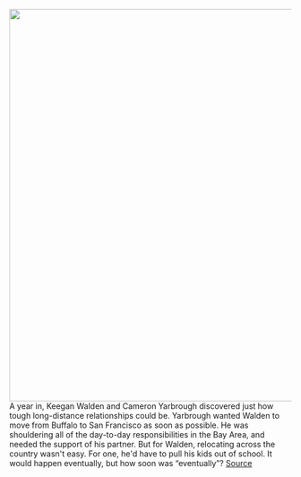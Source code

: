 <img src='https://cdn.vox-cdn.com/thumbor/8bIrWq-kKoficl64Peh8c4ftm3o=/0x0:2040x1360/1200x800/filters:focal(857x517:1183x843)/cdn.vox-cdn.com/uploads/chorus_image/image/66518405/acastro_200317_3942_techMarraigeCounseling_0003.0.jpg' width='700px' /><br/>
A year in, Keegan Walden and Cameron Yarbrough discovered just how tough long-distance relationships could be. Yarbrough wanted Walden to move from Buffalo to San Francisco as soon as possible. He was shouldering all of the day-to-day responsibilities in the Bay Area, and needed the support of his partner. But for Walden, relocating across the country wasn't easy. For one, he'd have to pull his kids out of school. It would happen eventually, but how soon was “eventually”?
<a href='https://www.theverge.com/2020/3/18/21183555/co-founder-therapy-counseling-tech-bros-feelings-silicon-valley'> Source <a/>